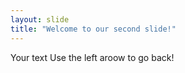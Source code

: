 ```yaml
---
layout: slide
title: "Welcome to our second slide!"
---
```

Your text
Use the left aroow to go back!